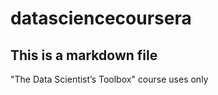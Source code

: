 datasciencecoursera
===================
## This is a markdown file
"The Data Scientist’s Toolbox" course uses only
